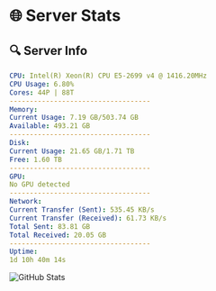 # 🌐 Server Stats
## 🔍 Server Info
```yaml
CPU: Intel(R) Xeon(R) CPU E5-2699 v4 @ 1416.20MHz
CPU Usage: 6.80%
Cores: 44P | 88T
-----------------------------------
Memory:
Current Usage: 7.19 GB/503.74 GB
Available: 493.21 GB
-----------------------------------
Disk:
Current Usage: 21.65 GB/1.71 TB
Free: 1.60 TB
-----------------------------------
GPU:
No GPU detected
-----------------------------------
Network:
Current Transfer (Sent): 535.45 KB/s
Current Transfer (Received): 61.73 KB/s
Total Sent: 83.81 GB
Total Received: 20.05 GB
-----------------------------------
Uptime:
1d 10h 40m 14s
```
![GitHub Stats](https://img.shields.io/badge/Updated-2025-04-21_03:49:02-blue)